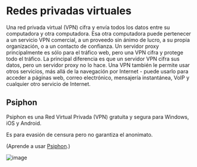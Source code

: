 [Title]: # (Redes privadas virtuales)
[Order]: # (8)

# Redes privadas virtuales

Una red privada virtual (VPN) cifra y envía todos los datos entre su computadora y otra computadora. Esa otra computadora puede pertenecer a un servicio VPN comercial, a un proveedo sin ánimo de lucro, a su propia organización, o a un contacto de confianza. Un servidor proxy principalmente es sólo para el tráfico web, pero una VPN cifra y protege todo el tráfico. La principal diferencia es que un servidor VPN cifra sus datos, pero un servidor proxy no lo hace. Una VPN también le permite usar otros servicios, más allá de la navegación por Internet - puede usarlo para acceder a páginas web, correo electrónico, mensajería instantánea, VoIP y cualquier otro servicio de Internet.

## Psiphon

Psiphon es una Red Virtual Privada (VPN) gratuita y segura para Windows, iOS y Android.

Es para evasión de censura pero no garantiza el anonimato.

(Aprende a usar [Psiphon](umbrella://lesson/the-internet/1).)

![image](internetb4.png)
